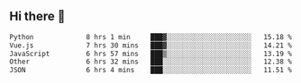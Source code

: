 ## Hi there 👋

<!--START_SECTION:waka-->

```txt
Python             8 hrs 1 min     ███▓░░░░░░░░░░░░░░░░░░░░░   15.18 %
Vue.js             7 hrs 30 mins   ███▓░░░░░░░░░░░░░░░░░░░░░   14.21 %
JavaScript         6 hrs 57 mins   ███▒░░░░░░░░░░░░░░░░░░░░░   13.19 %
Other              6 hrs 32 mins   ███░░░░░░░░░░░░░░░░░░░░░░   12.38 %
JSON               6 hrs 4 mins    ███░░░░░░░░░░░░░░░░░░░░░░   11.51 %
```

<!--END_SECTION:waka-->
